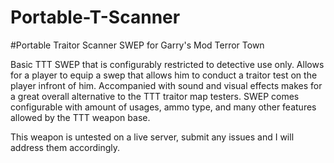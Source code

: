 # Portable-T-Scanner
#Portable Traitor Scanner SWEP for Garry's Mod Terror Town

Basic TTT SWEP that is configurably restricted to detective use only. Allows for a player to equip a swep that allows him to conduct a traitor test on the player infront of him. Accompanied with sound and visual effects makes for a great overall alternative to the TTT traitor map testers. SWEP comes configurable with amount of usages, ammo type, and many other features allowed by the TTT weapon base. 

This weapon is untested on a live server, submit any issues and I will address them accordingly.
